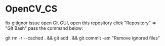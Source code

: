 # OpenCV_CS
fix gitignor issue
	open Git GUI, 
	open this repository
	click "Repository" => "Git Bash"
	pass the command below:
	
git rm -r --cached . && git add . && git commit -am "Remove ignored files"